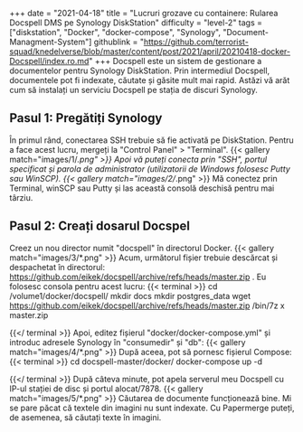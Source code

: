+++
date = "2021-04-18"
title = "Lucruri grozave cu containere: Rularea Docspell DMS pe Synology DiskStation"
difficulty = "level-2"
tags = ["diskstation", "Docker", "docker-compose", "Synology", "Document-Managment-System"]
githublink = "https://github.com/terrorist-squad/knedelverse/blob/master/content/post/2021/april/20210418-docker-Docspell/index.ro.md"
+++
Docspell este un sistem de gestionare a documentelor pentru Synology DiskStation. Prin intermediul Docspell, documentele pot fi indexate, căutate și găsite mult mai rapid. Astăzi vă arăt cum să instalați un serviciu Docspell pe stația de discuri Synology.
## Pasul 1: Pregătiți Synology
În primul rând, conectarea SSH trebuie să fie activată pe DiskStation. Pentru a face acest lucru, mergeți la "Control Panel" > "Terminal".
{{< gallery match="images/1/*.png" >}}
Apoi vă puteți conecta prin "SSH", portul specificat și parola de administrator (utilizatorii de Windows folosesc Putty sau WinSCP).
{{< gallery match="images/2/*.png" >}}
Mă conectez prin Terminal, winSCP sau Putty și las această consolă deschisă pentru mai târziu.
## Pasul 2: Creați dosarul Docspel
Creez un nou director numit "docspell" în directorul Docker.
{{< gallery match="images/3/*.png" >}}
Acum, următorul fișier trebuie descărcat și despachetat în directorul: https://github.com/eikek/docspell/archive/refs/heads/master.zip . Eu folosesc consola pentru acest lucru:
{{< terminal >}}
cd /volume1/docker/docspell/
mkdir docs
mkdir postgres_data
wget https://github.com/eikek/docspell/archive/refs/heads/master.zip 
/bin/7z x master.zip

{{</ terminal >}}
Apoi, editez fișierul "docker/docker-compose.yml" și introduc adresele Synology în "consumedir" și "db":
{{< gallery match="images/4/*.png" >}}
După aceea, pot să pornesc fișierul Compose:
{{< terminal >}}
cd docspell-master/docker/
docker-compose up -d

{{</ terminal >}}
După câteva minute, pot apela serverul meu Docspell cu IP-ul stației de disc și portul alocat/7878.
{{< gallery match="images/5/*.png" >}}
Căutarea de documente funcționează bine. Mi se pare păcat că textele din imagini nu sunt indexate. Cu Papermerge puteți, de asemenea, să căutați texte în imagini.
